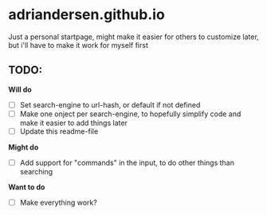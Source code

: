 # adriandersen.github.io

Just a personal startpage, might make it easier for others to customize later, but i'll have to make it work for myself first


## TODO:

**Will do**
- [ ] Set search-engine to url-hash, or default if not defined
- [ ] Make one onject per search-engine, to hopefully simplify code and make it easier to add things later
- [ ] Update this readme-file

**Might do**
- [ ] Add support for "commands" in the input, to do other things than searching

**Want to do**
- [ ] Make everything work?
